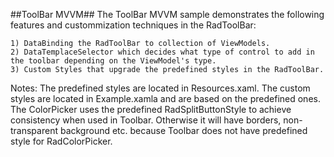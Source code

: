 ##ToolBar MVVM##
The ToolBar MVVM sample demonstrates the following features and custommization techniques in the RadToolBar:
	
	1) DataBinding the RadToolBar to collection of ViewModels.
	2) DataTemplaceSelector which decides what type of control to add in the toolbar depending on the ViewModel's type.
	3) Custom Styles that upgrade the predefined styles in the RadToolBar.
	
Notes: The predefined styles are located in Resources.xaml. 
	   The custom styles are located in Example.xamla and are based on the predefined ones.
	   The ColorPicker uses the predefined RadSplitButtonStyle to achieve consistency when used in Toolbar. 
	   Otherwise it will have borders, non-transparent background etc. because Toolbar does not have predefined style for RadColorPicker.